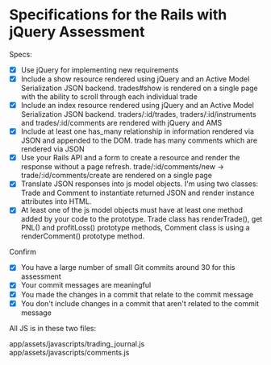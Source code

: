 # Specifications for the Rails with jQuery Assessment

Specs:
- [x] Use jQuery for implementing new requirements
- [x] Include a show resource rendered using jQuery and an Active Model Serialization JSON backend.
trades#show is rendered on a single page with the ability to scroll through each individual trade
- [x] Include an index resource rendered using jQuery and an Active Model Serialization JSON backend.
traders/:id/trades, traders/:id/instruments and trades/:id/comments are rendered with jQuery and AMS
- [x] Include at least one has_many relationship in information rendered via JSON and appended to the DOM.
trade has many comments which are rendered via JSON
- [x] Use your Rails API and a form to create a resource and render the response without a page refresh.
trade/:id/comments/new -> trade/:id/comments/create are rendered on a single page
- [x] Translate JSON responses into js model objects.
I'm using two classes: Trade and Comment to instantiate returned JSON and render instance attributes into HTML.
- [x] At least one of the js model objects must have at least one method added by your code to the prototype.
Trade class has renderTrade(), get PNL() and profitLoss() prototype methods, Comment class is using a renderComment() prototype method.

Confirm
- [x] You have a large number of small Git commits
around 30 for this assessment
- [x] Your commit messages are meaningful
- [x] You made the changes in a commit that relate to the commit message
- [x] You don't include changes in a commit that aren't related to the commit message

All JS is in these two files:

app/assets/javascripts/trading_journal.js
app/assets/javascripts/comments.js
